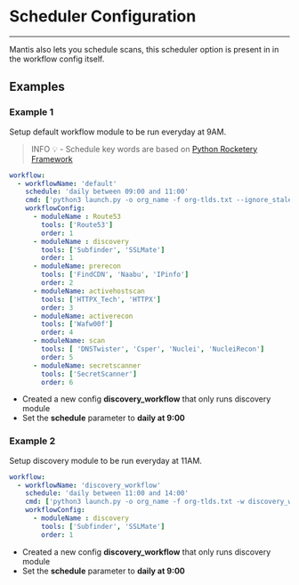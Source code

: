 # Scheduler Configuration
---

Mantis also lets you schedule scans, this scheduler option is present in in the workflow config itself.

## Examples 

### Example 1

Setup default workflow module to be run everyday at 9AM.

> INFO 💡 - Schedule key words are based on [Python Rocketery Framework](https://rocketry.readthedocs.io/en/stable/)

```yml
workflow:
  - workflowName: 'default'
    schedule: 'daily between 09:00 and 11:00'
    cmd: ['python3 launch.py -o org_name -f org-tlds.txt --ignore_stale --stale']
    workflowConfig:
      - moduleName : Route53
        tools: ['Route53'] 
        order: 1
      - moduleName : discovery
        tools: ['Subfinder', 'SSLMate'] 
        order: 1
      - moduleName: prerecon
        tools: ['FindCDN', 'Naabu', 'IPinfo'] 
        order: 2
      - moduleName: activehostscan
        tools: ['HTTPX_Tech', 'HTTPX']
        order: 3
      - moduleName: activerecon
        tools: ['Wafw00f']
        order: 4
      - moduleName: scan
        tools: [ 'DNSTwister', 'Csper', 'Nuclei', 'NucleiRecon']
        order: 5
      - moduleName: secretscanner
        tools: ['SecretScanner']
        order: 6

```

- Created a new config **discovery_workflow** that only runs discovery module
- Set the **schedule** parameter to **daily at 9:00**


### Example 2

Setup discovery module to be run everyday at 11AM.

```yml
workflow:
  - workflowName: 'discovery_workflow'
    schedule: 'daily between 11:00 and 14:00'
    cmd: ['python3 launch.py -o org_name -f org-tlds.txt -w discovery_workflow']
    workflowConfig:
      - moduleName : discovery
        tools: ['Subfinder', 'SSLMate'] 
        order: 1

```

- Created a new config **discovery_workflow** that only runs discovery module
- Set the **schedule** parameter to **daily at 9:00**
